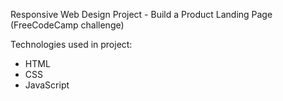 Responsive Web Design Project - Build a Product Landing Page (FreeCodeCamp challenge)

Technologies used in project:

- HTML
- CSS
- JavaScript
